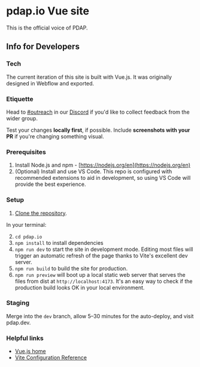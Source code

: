 # pdap.io Vue site

This is the official voice of PDAP.

## Info for Developers

### Tech

The current iteration of this site is built with Vue.js. It was originally designed in Webflow and exported.

### Etiquette

Head to [\#outreach](https://discord.com/channels/828274060034965575/853442226034442260/) in our [Discord](https://discord.gg/vKhDv7nC8B) if you'd like to collect feedback from the wider group.

Test your changes **locally first**, if possible. Include **screenshots with your PR** if you're changing something visual.

### Prerequisites

1. Install Node.js and npm - [https://nodejs.org/en](https://nodejs.org/en)
3. (Optional) Install and use VS Code. This repo is configured with recommended extensions to aid in development, so using VS Code will provide the best experience.

### Setup

1. [Clone the repository](https://docs.github.com/en/repositories/creating-and-managing-repositories/cloning-a-repository).

In your terminal:

2. `cd pdap.io`
3. `npm install` to install dependencies
4. `npm run dev` to start the site in development mode. Editing most files will trigger an automatic refresh of the page thanks to Vite's excellent dev server.
5. `npm run build` to build the site for production.
6. `npm run preview` will boot up a local static web server that serves the files from dist at `http://localhost:4173`. It's an easy way to check if the production build looks OK in your local environment.

### Staging

Merge into the `dev` branch, allow 5–30 minutes for the auto-deploy, and visit pdap.dev.

### Helpful links

- [Vue.js home](https://vuejs.org/)
- [Vite Configuration Reference](https://vitejs.dev/config)
